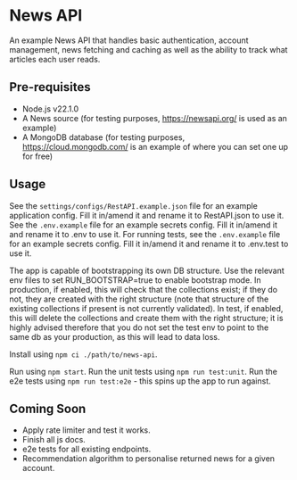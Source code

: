 # News API

An example News API that handles basic authentication, account management, news fetching and caching as well as the ability to track what articles each user reads.

## Pre-requisites

* Node.js v22.1.0
* A News source (for testing purposes, https://newsapi.org/ is used as an example)
* A MongoDB database (for testing purposes, https://cloud.mongodb.com/ is an example of where you can set one up for free)

## Usage
See the `settings/configs/RestAPI.example.json` file for an example application config. Fill it in/amend it and rename it to RestAPI.json to use it.
See the `.env.example` file for an example secrets config. Fill it in/amend it and rename it to .env to use it.
For running tests, see the `.env.example` file for an example secrets config. Fill it in/amend it and rename it to .env.test to use it.

The app is capable of bootstrapping its own DB structure. Use the relevant env files to set RUN_BOOTSTRAP=true to enable bootstrap mode.
In production, if enabled, this will check that the collections exist; if they do not, they are created with the right structure (note that structure of the existing collections if present is not currently validated).
In test, if enabled, this will delete the collections and create them with the right structure; it is highly advised therefore that you do not set the test env to point to the same db as your production, as this will lead to data loss.

Install using `npm ci ./path/to/news-api`.

Run using `npm start`.
Run the unit tests using `npm run test:unit`.
Run the e2e tests using `npm run test:e2e` - this spins up the app to run against.

## Coming Soon
* Apply rate limiter and test it works.
* Finish all js docs.
* e2e tests for all existing endpoints.
* Recommendation algorithm to personalise returned news for a given account.
